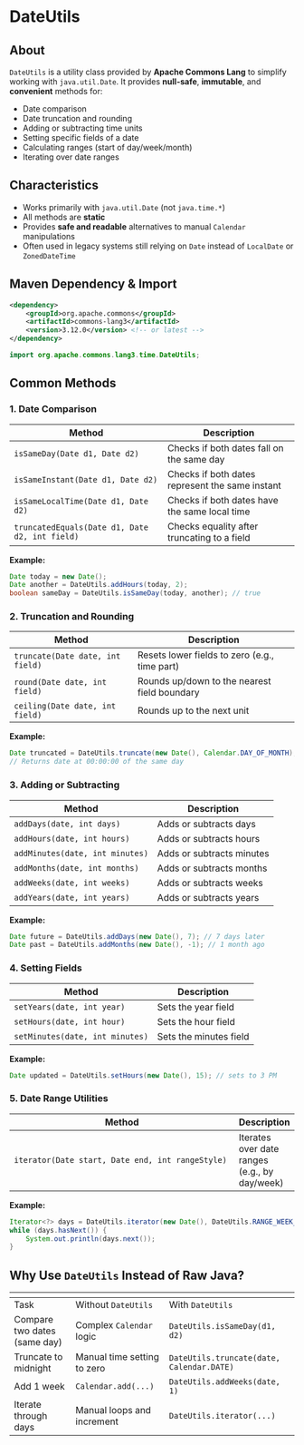 # DateUtils

## About

`DateUtils` is a utility class provided by **Apache Commons Lang** to simplify working with `java.util.Date`. It provides **null-safe**, **immutable**, and **convenient** methods for:

* Date comparison
* Date truncation and rounding
* Adding or subtracting time units
* Setting specific fields of a date
* Calculating ranges (start of day/week/month)
* Iterating over date ranges

## Characteristics

* Works primarily with `java.util.Date` (not `java.time.*`)
* All methods are **static**
* Provides **safe and readable** alternatives to manual `Calendar` manipulations
* Often used in legacy systems still relying on `Date` instead of `LocalDate` or `ZonedDateTime`

## Maven Dependency & Import

```xml
<dependency>
    <groupId>org.apache.commons</groupId>
    <artifactId>commons-lang3</artifactId>
    <version>3.12.0</version> <!-- or latest -->
</dependency>
```

```java
import org.apache.commons.lang3.time.DateUtils;
```

## Common Methods

### 1. Date Comparison

<table data-full-width="true"><thead><tr><th>Method</th><th>Description</th></tr></thead><tbody><tr><td><code>isSameDay(Date d1, Date d2)</code></td><td>Checks if both dates fall on the same day</td></tr><tr><td><code>isSameInstant(Date d1, Date d2)</code></td><td>Checks if both dates represent the same instant</td></tr><tr><td><code>isSameLocalTime(Date d1, Date d2)</code></td><td>Checks if both dates have the same local time</td></tr><tr><td><code>truncatedEquals(Date d1, Date d2, int field)</code></td><td>Checks equality after truncating to a field</td></tr></tbody></table>

**Example:**

```java
Date today = new Date();
Date another = DateUtils.addHours(today, 2);
boolean sameDay = DateUtils.isSameDay(today, another); // true
```

### 2. Truncation and Rounding

| Method                           | Description                                   |
| -------------------------------- | --------------------------------------------- |
| `truncate(Date date, int field)` | Resets lower fields to zero (e.g., time part) |
| `round(Date date, int field)`    | Rounds up/down to the nearest field boundary  |
| `ceiling(Date date, int field)`  | Rounds up to the next unit                    |

**Example:**

```java
Date truncated = DateUtils.truncate(new Date(), Calendar.DAY_OF_MONTH);
// Returns date at 00:00:00 of the same day
```

### 3. Adding or Subtracting

| Method                          | Description               |
| ------------------------------- | ------------------------- |
| `addDays(date, int days)`       | Adds or subtracts days    |
| `addHours(date, int hours)`     | Adds or subtracts hours   |
| `addMinutes(date, int minutes)` | Adds or subtracts minutes |
| `addMonths(date, int months)`   | Adds or subtracts months  |
| `addWeeks(date, int weeks)`     | Adds or subtracts weeks   |
| `addYears(date, int years)`     | Adds or subtracts years   |

**Example:**

```java
Date future = DateUtils.addDays(new Date(), 7); // 7 days later
Date past = DateUtils.addMonths(new Date(), -1); // 1 month ago
```

### 4. Setting Fields

| Method                          | Description            |
| ------------------------------- | ---------------------- |
| `setYears(date, int year)`      | Sets the year field    |
| `setHours(date, int hour)`      | Sets the hour field    |
| `setMinutes(date, int minutes)` | Sets the minutes field |

**Example:**

```java
Date updated = DateUtils.setHours(new Date(), 15); // sets to 3 PM
```

### 5. Date Range Utilities

<table data-full-width="true"><thead><tr><th width="450.95745849609375">Method</th><th>Description</th></tr></thead><tbody><tr><td><code>iterator(Date start, Date end, int rangeStyle)</code></td><td>Iterates over date ranges (e.g., by day/week)</td></tr></tbody></table>

**Example:**

```java
Iterator<?> days = DateUtils.iterator(new Date(), DateUtils.RANGE_WEEK_CENTER);
while (days.hasNext()) {
    System.out.println(days.next());
}
```

## Why Use `DateUtils` Instead of Raw Java?

<table data-header-hidden data-full-width="true"><thead><tr><th></th><th></th><th></th></tr></thead><tbody><tr><td>Task</td><td>Without <code>DateUtils</code></td><td>With <code>DateUtils</code></td></tr><tr><td>Compare two dates (same day)</td><td>Complex <code>Calendar</code> logic</td><td><code>DateUtils.isSameDay(d1, d2)</code></td></tr><tr><td>Truncate to midnight</td><td>Manual time setting to zero</td><td><code>DateUtils.truncate(date, Calendar.DATE)</code></td></tr><tr><td>Add 1 week</td><td><code>Calendar.add(...)</code></td><td><code>DateUtils.addWeeks(date, 1)</code></td></tr><tr><td>Iterate through days</td><td>Manual loops and increment</td><td><code>DateUtils.iterator(...)</code></td></tr></tbody></table>



